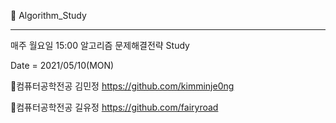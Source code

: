 📖 Algorithm_Study

<hr>

매주 월요일 15:00 알고리즘 문제해결전략 Study


Date = 2021/05/10(MON)


🎅컴퓨터공학전공 김민정 https://github.com/kimminje0ng


🦌컴퓨터공학전공 길유정 https://github.com/fairyroad


